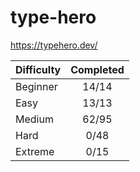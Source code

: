 # type-hero

<https://typehero.dev/>

| Difficulty | Completed |
| ---------- | :-------: |
| Beginner   |   14/14   |
| Easy       |   13/13   |
| Medium     |   62/95   |
| Hard       |   0/48    |
| Extreme    |   0/15    |
